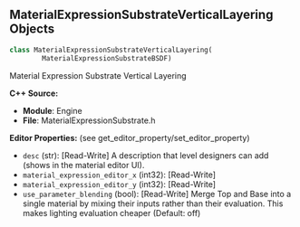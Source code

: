 ## MaterialExpressionSubstrateVerticalLayering Objects

```python
class MaterialExpressionSubstrateVerticalLayering(
        MaterialExpressionSubstrateBSDF)
```

Material Expression Substrate Vertical Layering

**C++ Source:**

- **Module**: Engine
- **File**: MaterialExpressionSubstrate.h

**Editor Properties:** (see get_editor_property/set_editor_property)

- ``desc`` (str):  [Read-Write] A description that level designers can add (shows in the material editor UI).
- ``material_expression_editor_x`` (int32):  [Read-Write]
- ``material_expression_editor_y`` (int32):  [Read-Write]
- ``use_parameter_blending`` (bool):  [Read-Write] Merge Top and Base into a single material by mixing their inputs rather than their evaluation. This makes lighting evaluation cheaper (Default: off)

<a id="unreal.MaterialExpressionStrataVerticalLayering"></a>